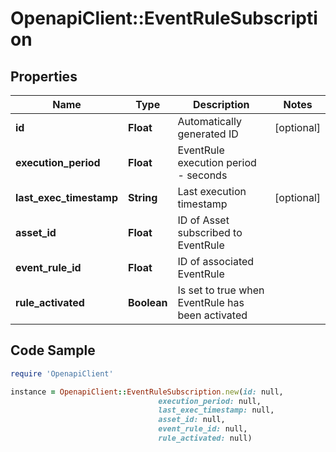 # OpenapiClient::EventRuleSubscription

## Properties

Name | Type | Description | Notes
------------ | ------------- | ------------- | -------------
**id** | **Float** | Automatically generated ID | [optional] 
**execution_period** | **Float** | EventRule execution period - seconds | 
**last_exec_timestamp** | **String** | Last execution timestamp | [optional] 
**asset_id** | **Float** | ID of Asset subscribed to EventRule | 
**event_rule_id** | **Float** | ID of associated EventRule | 
**rule_activated** | **Boolean** | Is set to true when EventRule has been activated | 

## Code Sample

```ruby
require 'OpenapiClient'

instance = OpenapiClient::EventRuleSubscription.new(id: null,
                                 execution_period: null,
                                 last_exec_timestamp: null,
                                 asset_id: null,
                                 event_rule_id: null,
                                 rule_activated: null)
```


